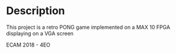 # Description

This project is a retro PONG game implemented on a MAX 10 FPGA displaying on a VGA screen

ECAM 2018 - 4EO
